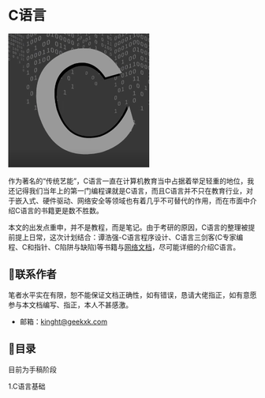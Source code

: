 # C语言

![image-20200305235519028](C.assets/image-20200305235519028.png)

作为著名的“传统艺能”，C语言一直在计算机教育当中占据着举足轻重的地位，我还记得我们当年上的第一门编程课就是C语言，而且C语言并不只在教育行业，对于嵌入式、硬件驱动、网络安全等领域也有着几乎不可替代的作用，而在市面中介绍C语言的书籍更是数不胜数。

本文的出发点重申，并不是教程，而是笔记。由于考研的原因，C语言的整理被提前提上日常，这次计划结合：谭浩强-C语言程序设计、C语言三剑客(C专家编程、C和指针、C陷阱与缺陷)等书籍与[网络文档](Resources/Atlas)，尽可能详细的介绍C语言。

## 📡联系作者

笔者水平实在有限，恕不能保证文档正确性，如有错误，恳请大佬指正，如有意愿参与本文档编写、指正，本人不甚感激。

- 邮箱：kinght@geekxk.com

## 📖目录

目前为手稿阶段

1.C语言基础